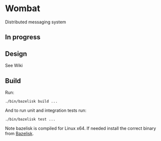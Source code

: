 # Wombat
Distributed messaging system

## In progress

## Design
See Wiki

## Build
Run:
```
./bin/bazelisk build ...
```

And to run unit and integration tests run:
```
./bin/bazelisk test ...
```

Note bazelisk is compiled for Linux x64. If needed install the correct binary
from [Bazelisk](https://github.com/bazelbuild/bazelisk).
